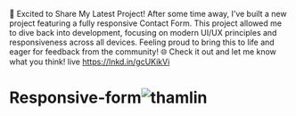 🚀 Excited to Share My Latest Project!
After some time away, I’ve built a new project featuring a fully responsive Contact Form. This project allowed me to dive back into development, focusing on modern UI/UX principles and responsiveness across all devices. Feeling proud to bring this to life and eager for feedback from the community! 🌐
Check it out and let me know what you think!
live https://lnkd.in/gcUKikVi


# Responsive-form![thamlin](https://github.com/user-attachments/assets/2b29a244-dfee-48da-8518-0cace16decb7)
